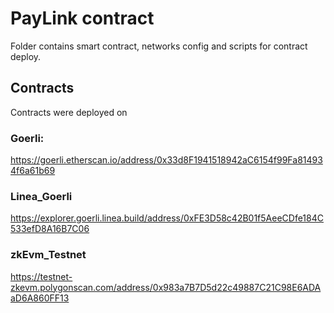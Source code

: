 # PayLink contract
Folder contains smart contract, networks config and scripts for contract deploy.

## Contracts  
Contracts were deployed on 

### Goerli:
https://goerli.etherscan.io/address/0x33d8F1941518942aC6154f99Fa814934f6a61b69

### Linea_Goerli
https://explorer.goerli.linea.build/address/0xFE3D58c42B01f5AeeCDfe184C533efD8A16B7C06

### zkEvm_Testnet
https://testnet-zkevm.polygonscan.com/address/0x983a7B7D5d22c49887C21C98E6ADAaD6A860FF13